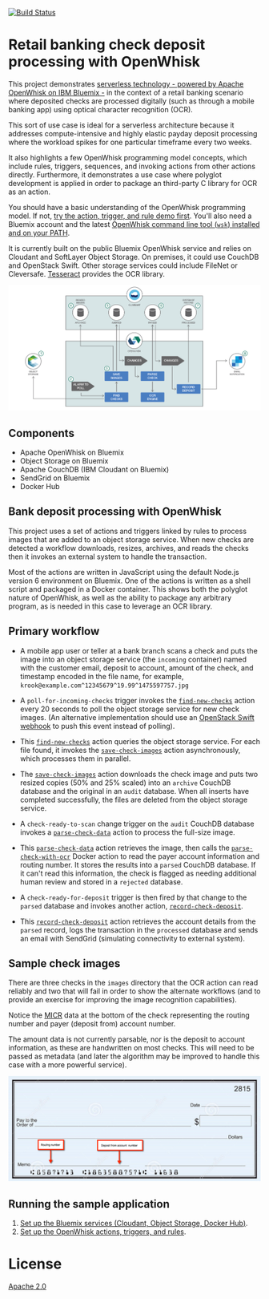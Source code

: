 [![Build Status](https://travis-ci.org/IBM/openchecks.svg?branch=master)](https://travis-ci.org/IBM/openchecks)

# Retail banking check deposit processing with OpenWhisk

This project demonstrates [serverless technology - powered by Apache OpenWhisk on IBM Bluemix -](https://developer.ibm.com/opentech/2016/09/06/what-makes-serverless-attractive/) in the context of a retail banking scenario where deposited checks are processed digitally (such as through a mobile banking app) using optical character recognition (OCR).

This sort of use case is ideal for a serverless architecture because it addresses compute-intensive and highly elastic payday deposit processing where the workload spikes for one particular timeframe every two weeks.

It also highlights a few OpenWhisk programming model concepts, which include rules, triggers, sequences, and invoking actions from other actions directly. Furthermore, it demonstrates a use case where polyglot development is applied in order to package an third-party C library for OCR as an action.

You should have a basic understanding of the OpenWhisk programming model. If not, [try the action, trigger, and rule demo first](https://github.com/IBM/openwhisk-action-trigger-rule). You'll also need a Bluemix account and the latest [OpenWhisk command line tool (`wsk`) installed and on your PATH](https://github.com/IBM/openwhisk-action-trigger-rule/blob/master/docs/OPENWHISK.md).

It is currently built on the public Bluemix OpenWhisk service and relies on Cloudant and SoftLayer Object Storage. On premises, it could use CouchDB and OpenStack Swift. Other storage services could include FileNet or Cleversafe. [Tesseract](https://github.com/tesseract-ocr/tesseract) provides the OCR library.

![Check 12](images/openchecks-arch.png "Overview of the flow.")

## Components

- Apache OpenWhisk on Bluemix
- Object Storage on Bluemix
- Apache CouchDB (IBM Cloudant on Bluemix)
- SendGrid on Bluemix
- Docker Hub

## Bank deposit processing with OpenWhisk

This project uses a set of actions and triggers linked by rules to process images that are added to an object storage service. When new checks are detected a workflow downloads, resizes, archives, and reads the checks then it invokes an external system to handle the transaction.

Most of the actions are written in JavaScript using the default Node.js version 6 environment on Bluemix. One of the actions is written as a shell script and packaged in a Docker container. This shows both the polyglot nature of OpenWhisk, as well as the ability to package any arbitrary program, as is needed in this case to leverage an OCR library.

## Primary workflow

- A mobile app user or teller at a bank branch scans a check and puts the image into an object storage service (the `incoming` container) named with the customer email, deposit to account, amount of the check, and timestamp encoded in the file name, for example, `krook@example.com^12345679^19.99^1475597757.jpg`

- A `poll-for-incoming-checks` trigger invokes the [`find-new-checks`](actions/find-new-checks.js) action every 20 seconds to poll the object storage service for new check images. (An alternative implementation should use an [OpenStack Swift webhook](https://github.com/stmuraka/OpenStackSwift-OpenWhisk) to push this event instead of polling).

- This [`find-new-checks`](actions/find-new-checks.js) action queries the object storage service. For each file found, it invokes the [`save-check-images`](actions/save-check-images.js) action asynchronously, which processes them in parallel.

- The [`save-check-images`](actions/save-check-images.js) action downloads the check image and puts two resized copies (50% and 25% scaled) into an `archive` CouchDB database and the original in an `audit` database. When all inserts have completed successfully, the files are deleted from the object storage service.

- A `check-ready-to-scan` change trigger on the `audit` CouchDB database invokes a [`parse-check-data`](actions/parse-check-data.js) action to process the full-size image.

- This [`parse-check-data`](actions/parse-check-data.js) action retrieves the image, then calls the [`parse-check-with-ocr`](dockerSkeleton/parse-check-with-ocr.sh) Docker action to read the payer account information and routing number. It stores the results into a `parsed` CouchDB database. If it can't read this information, the check is flagged as needing additional human review and stored in a `rejected` database.

- A `check-ready-for-deposit` trigger is then fired by that change to the `parsed` database and invokes another action, [`record-check-deposit`](actions/record-check-deposit.js).

- This [`record-check-deposit`](actions/record-check-deposit.js) action retrieves the account details from the `parsed` record, logs the transaction in the `processed` database and sends an email with SendGrid (simulating connectivity to external system).

## Sample check images

There are three checks in the `images` directory that the OCR action can read reliably and two that will fail in order to show the alternate workflows (and to provide an exercise for improving the image recognition capabilities).

Notice the [MICR](https://en.wikipedia.org/wiki/Magnetic_ink_character_recognition) data at the bottom of the check representing the routing number and payer (deposit from) account number.

The amount data is not currently parsable, nor is the deposit to account information, as these are handwritten on most checks. This will need to be passed as metadata (and later the algorithm may be improved to handle this case with a more powerful service).

![Check sample](images/check-sample.png "Check with routing number and account numbers.")

## Running the sample application

1. [Set up the Bluemix services (Cloudant, Object Storage, Docker Hub)](docs/BLUEMIX.md).
2. [Set up the OpenWhisk actions, triggers, and rules](docs/OPENWHISK.md).

# License

[Apache 2.0](LICENSE.txt)
